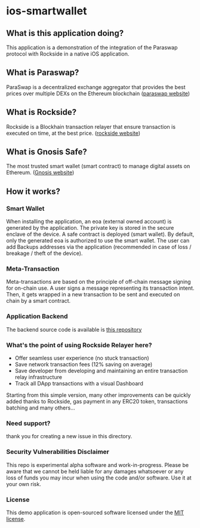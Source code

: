 # ios-smartwallet

## What is this application doing?
This application is a demonstration of the integration of the Paraswap protocol with Rockside in a native iOS application.

## What is Paraswap?
ParaSwap is a decentralized exchange aggregator that provides the best prices over multiple DEXs on the Ethereum blockchain ([paraswap website](https://paraswap.io))

## What is Rockside?
Rockside is a Blockhain transaction relayer that ensure transaction is executed on time, at the best price. ([rockside website](https://rockside.io))

## What is Gnosis Safe?
The most trusted smart wallet (smart contract) to manage digital assets on Ethereum. ([Gnosis website](https://gnosis-safe.io))

## How it works?

### Smart Wallet
When installing the application, an eoa (external owned account) is generated by the application. The private key is stored in the secure enclave of the device. A safe contract is deployed (smart wallet). By default, only the generated eoa is authorized to use the smart wallet. The user can add Backups addresses via the application (recommended in case of loss / breakage / theft of the device).

### Meta-Transaction
Meta-transactions are based on the principle of off-chain message signing for on-chain use. A user signs a message representing its transaction intent. Then, it gets wrapped in a new transaction to be sent and executed on chain by a smart contract.

### Application Backend
The backend source code is available is [this repository](https://github.com/rocksideio/smartwallet-go-backend-example)

### What's the point of using Rockside Relayer here?
- Offer seamless user experience (no stuck transaction)
- Save network transaction fees (12% saving on average)
- Save developer from developing and maintaining an entire transaction relay infrastructure
- Track all DApp transactions with a visual Dashboard

Starting from this simple version, many other improvements can be quickly added thanks to Rockside, gas payment in any ERC20 token, transactions batching and many others... 

### Need support?
thank you for creating a new issue in this directory.

### Security Vulnerabilities Disclaimer

This repo is experimental alpha software and work-in-progress. Please be aware that we cannot be held liable for any damages whatsoever or any loss of funds you may incur when using the code and/or software. Use it at your own risk.


### License

This demo application is open-sourced software licensed under the [MIT license](https://opensource.org/licenses/MIT).





